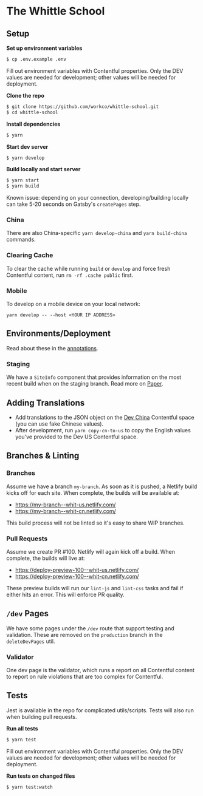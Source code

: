 # The Whittle School

## Setup

**Set up environment variables**

```sh
$ cp .env.example .env
```

Fill out environment variables with Contentful properties. Only the DEV values
are needed for development; other values will be needed for deployment.

**Clone the repo**

```sh
$ git clone https://github.com/workco/whittle-school.git
$ cd whittle-school
```

**Install dependencies**

```sh
$ yarn
```

**Start dev server**

```sh
$ yarn develop
```

**Build locally and start server**

```sh
$ yarn start
$ yarn build
```

Known issue: depending on your connection, developing/building locally can take
5-20 seconds on Gatsby's `createPages` step.

### China

There are also China-specific `yarn develop-china` and `yarn build-china`
commands.

### Clearing Cache

To clear the cache while running `build` or `develop` and force fresh Contentful content, run `rm -rf .cache public` first.

### Mobile

To develop on a mobile device on your local network:

```
yarn develop -- --host <YOUR IP ADDRESS>
```

## Environments/Deployment

Read about these in the [annotations](https://paper.dropbox.com/doc/04-Global-Contentful-Notes-KFbCCPZhz9DWRbldpRJEe).

### Staging

We have a `SiteInfo` component that provides information on the most recent
build when on the staging branch. Read more on [Paper](https://paper.dropbox.com/doc/04-Staging-Environment-uvK4leT1LDsMWjFVy2xZM).

## Adding Translations

- Add translations to the JSON object on the [Dev China](https://app.contentful.com/spaces/udx5f2jyw09i/entries/qUHfYUmG8o4MCaEWoukuu)
Contentful space (you can use fake Chinese values).
- After development, run `yarn copy-cn-to-us` to copy the English values you've
provided to the Dev US Contentful space.

## Branches & Linting

### Branches

Assume we have a branch `my-branch`. As soon as it is pushed, a Netlify build
kicks off for each site. When complete, the builds will be available at:

- https://my-branch--whit-us.netlify.com/
- https://my-branch--whit-cn.netlify.com/

This build process will not be linted so it's easy to share WIP branches.

### Pull Requests

Assume we create PR #100. Netlify will again kick off a build. When complete,
the builds will live at:

- https://deploy-preview-100--whit-us.netlify.com/
- https://deploy-preview-100--whit-cn.netlify.com/

These preview builds will run our `lint-js` and `lint-css` tasks and fail if
either hits an error. This will enforce PR quality.

## `/dev` Pages

We have some pages under the `/dev` route that support testing and validation.
These are removed on the `production` branch in the `deleteDevPages` util.

### Validator

One dev page is the validator, which runs a report on all Contentful content to
report on rule violations that are too complex for Contentful.

## Tests

Jest is available in the repo for complicated utils/scripts. Tests will also run
when building pull requests.

**Run all tests**

```sh
$ yarn test
```

Fill out environment variables with Contentful properties. Only the DEV values are needed for development; other values will be needed for deployment.

**Run tests on changed files**

```sh
$ yarn test:watch
```
